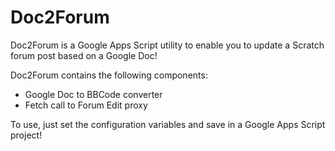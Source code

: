 # Doc2Forum

Doc2Forum is a Google Apps Script utility to enable you to update a Scratch forum post based on a Google Doc!

Doc2Forum contains the following components:
- Google Doc to BBCode converter
- Fetch call to Forum Edit proxy

To use, just set the configuration variables and save in a Google Apps Script project!
